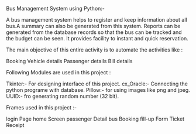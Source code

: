 Bus Management System using Python:-

A bus management system helps to register and keep information about all bus.A summary can also be generated 
from this system. Reports can be generated from the database records so that the bus can be tracked and the
budget can be seen. It provides facility to instant and quick reservation.

The main objective of this entire activity is to automate the activities like :

Booking
Vehicle details
Passenger details
Bill details

Following Modules are used in this project :

Tkinter:- For designing interface of this project.
cx_Oracle:- Connecting the python programe with database.
Pillow:- for using images like png and jpeg.
UUID:- fro generating random number (32 bit).

Frames used in this project :- 

login Page
home Screen
passenger Detail 
bus Booking
fill-up Form
Ticket Receipt

